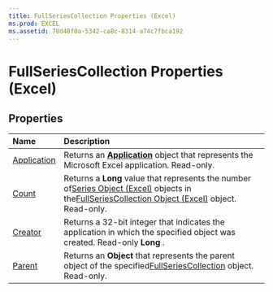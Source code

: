 ```yaml
---
title: FullSeriesCollection Properties (Excel)
ms.prod: EXCEL
ms.assetid: 78d48f0a-5342-ca8c-8314-a74c7fbca192
---
```



# FullSeriesCollection Properties (Excel)

## Properties



|**Name**|**Description**|
|:-----|:-----|
|[Application](fullseriescollection-application-property-excel.md)|Returns an  **[Application](application-object-excel.md)** object that represents the Microsoft Excel application. Read-only.|
|[Count](fullseriescollection-count-property-excel.md)|Returns a  **Long** value that represents the number of[Series Object (Excel)](series-object-excel.md) objects in the[FullSeriesCollection Object (Excel)](fullseriescollection-object-excel.md) object. Read-only.|
|[Creator](fullseriescollection-creator-property-excel.md)|Returns a 32-bit integer that indicates the application in which the specified object was created. Read-only  **Long** .|
|[Parent](fullseriescollection-parent-property-excel.md)|Returns an  **Object** that represents the parent object of the specified[FullSeriesCollection](fullseriescollection-object-excel.md) object. Read-only.|

